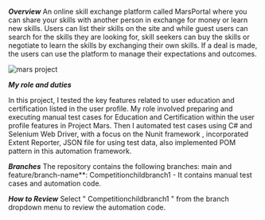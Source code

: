 *****Overview*****
An online skill exchange platform called MarsPortal where you can share your skills with another person in exchange for money or learn new skills. Users can list their skills on the site and while guest users can search for the skills they are looking for, skill seekers can buy the skills or negotiate to learn the skills by exchanging their own skills. If a deal is made, the users can use the platform to manage their expectations and outcomes.

![mars project](https://github.com/user-attachments/assets/c2fb94ce-719f-4b7f-9f64-f06e238f4e75)


*****My role and duties*****

In this project, I tested the key features related to user education and certification listed in the user profile. My role involved preparing and executing manual test cases for Education and Certification within the user profile features in Project Mars. Then I automated test cases using C# and Selenium Web Driver, with a focus on the Nunit framework , incorporated Extent Reporter, JSON file for using test data, also implemented POM pattern in this automation framework.

*****Branches*****
The repository contains the following branches: main
and feature/branch-name**: Competitionchildbranch1 - It contains manual test cases and automation code.

*****How to Review*****
Select " Competitionchildbranch1 " from the branch dropdown menu to review the automation code.
